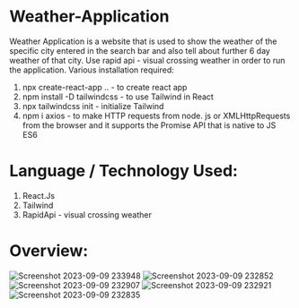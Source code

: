 # Weather-Application
Weather Application is a website that is used to show the weather of the specific city entered in the search bar and also tell about further 6 day weather of that city. Use rapid api - visual crossing weather in order to run the application. Various installation required:
1) npx create-react-app .. - to create react app
2) npm install -D tailwindcss - to use Tailwind in React
3) npx tailwindcss init - initialize Tailwind
4) npm i axios - to make HTTP requests from node. js or XMLHttpRequests from the browser and it supports the Promise API that is native to JS ES6

# Language / Technology Used:
1) React.Js
2) Tailwind
3) RapidApi - visual crossing weather

# Overview:
![Screenshot 2023-09-09 233948](https://github.com/garvita2003/Weather-Application/assets/102051676/7dd33a3c-39f5-4f88-8bf9-b0ad2993a96f)
![Screenshot 2023-09-09 232852](https://github.com/garvita2003/Weather-Application/assets/102051676/98d403cd-7775-4563-8406-0c3857b38734)
![Screenshot 2023-09-09 232907](https://github.com/garvita2003/Weather-Application/assets/102051676/c87ac9f9-b209-4285-a266-6d393d35b72b)
![Screenshot 2023-09-09 232921](https://github.com/garvita2003/Weather-Application/assets/102051676/5c4bd7d7-a2be-4302-a19f-c0e1f081dd1e)
![Screenshot 2023-09-09 232835](https://github.com/garvita2003/Weather-Application/assets/102051676/c2e390bb-0a18-4717-8b09-54e50b3ff6b6)

